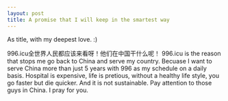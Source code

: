 ```yaml
---
layout: post
title: A promise that I will keep in the smartest way
---
```


As title, with my deepest love.
:)


996.icu全世界人民都应该来看呀！他们在中国干什么呢！
996.icu is the reason that stops me go back to China and serve my country. Becuase I want to serve China more than just 5 years with 996 as my schedule on a daily basis. Hospital is expensive, life is pretious, without a healthy life style, you go faster but die quicker. And it is not sustainable. Pay attention to those guys in China. I pray for you.